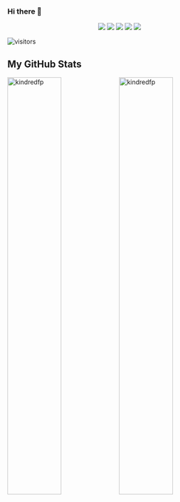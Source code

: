 ### Hi there 👋

<div align="center">
<a href="mailto:fpalattao@gmail.com"><img src="https://img.shields.io/badge/-Mail Me-D14836?style=flat&logo=Gmail&logoColor=white"/></a>
<a href="https://francis.palattao.net/"><img src="https://img.shields.io/badge/Website-3b5998?style=flat-square&logo=google-chrome&logoColor=white"/></a>
<a href="https://facebook.com/francis.crossfit"><img src="https://img.shields.io/badge/-Facebook-1877F2?style=flat&logo=Facebook&logoColor=white"/></a>
<a href="https://www.linkedin.com/in/francis-palattao-a349542/"><img src="https://img.shields.io/badge/-LinkedIn-blue?style=flat-square&logo=Linkedin&logoColor=white"/></a>
<a href="https://www.instagram.com/fpalattao/"><img src="https://img.shields.io/badge/-Instagram-E4405F?style=flat&logo=Instagram&logoColor=white"/></a>
</div>

![visitors](https://visitor-badge.laobi.icu/badge?page_id=kindredfp)

<!--
**kindredFP/kindredFP** is a ✨ _special_ ✨ repository because its `README.md` (this file) appears on your GitHub profile.

Here are some ideas to get you started:

- 🔭 I’m currently working on ...
- 🌱 I’m currently learning ...
- 👯 I’m looking to collaborate on ...
- 🤔 I’m looking for help with ...
- 💬 Ask me about ...
- 📫 How to reach me: ...
- 😄 Pronouns: ...
- ⚡ Fun fact: ...
-->

## My GitHub Stats
<div>
<img align="center" width="49%" src="https://github-readme-streak-stats.herokuapp.com/?user=kindredfp&theme=radical" alt="kindredfp" />
<img align="center" width="49%"  src="https://github-readme-stats.vercel.app/api?username=kindredfp&show_icons=true&locale=en&theme=radical" alt="kindredfp" />
</div>
<br>
